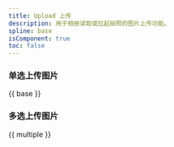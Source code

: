 ```yaml
---
title: Upload 上传
description: 用于相册读取或拉起拍照的图片上传功能。
spline: base
isComponent: true
toc: false
---
```


### 单选上传图片

{{ base }}

### 多选上传图片

{{ multiple }}
